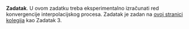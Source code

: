 **Zadatak**.  U ovom zadatku treba eksperimentalno izračunati red konvergencije
interpolacijskog procesa. Zadatak je zadan na 
[ovoj stranici kolegija](https://web.math.pmf.unizg.hr/nastava/nrpdj/html/bazne_funkcije.html)
kao Zadatak 3. 
